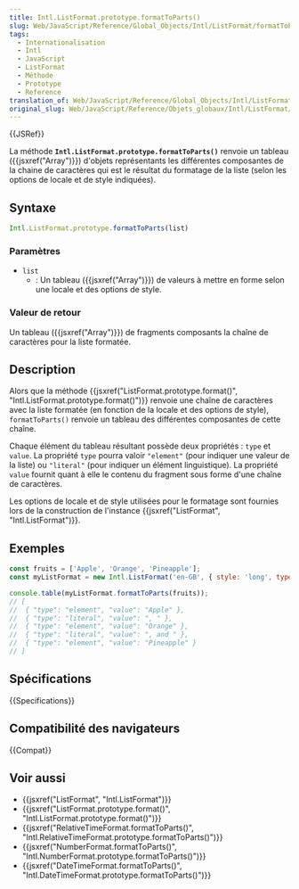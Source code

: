```yaml
---
title: Intl.ListFormat.prototype.formatToParts()
slug: Web/JavaScript/Reference/Global_Objects/Intl/ListFormat/formatToParts
tags:
  - Internationalisation
  - Intl
  - JavaScript
  - ListFormat
  - Méthode
  - Prototype
  - Reference
translation_of: Web/JavaScript/Reference/Global_Objects/Intl/ListFormat/formatToParts
original_slug: Web/JavaScript/Reference/Objets_globaux/Intl/ListFormat/formatToParts
---
```


{{JSRef}}

La méthode **`Intl.ListFormat.prototype.formatToParts()`** renvoie un tableau ({{jsxref("Array")}}) d'objets représentants les différentes composantes de la chaine de caractères qui est le résultat du formatage de la liste (selon les options de locale et de style indiquées).

## Syntaxe

```js
Intl.ListFormat.prototype.formatToParts(list)
```

### Paramètres

- `list`
  - : Un tableau ({{jsxref("Array")}}) de valeurs à mettre en forme selon une locale et des options de style.

### Valeur de retour

Un tableau ({{jsxref("Array")}}) de fragments composants la chaîne de caractères pour la liste formatée.

## Description

Alors que la méthode {{jsxref("ListFormat.prototype.format()", "Intl.ListFormat.prototype.format()")}} renvoie une chaîne de caractères avec la liste formatée (en fonction de la locale et des options de style), `formatToParts()` renvoie un tableau des différentes composantes de cette chaîne.

Chaque élément du tableau résultant possède deux propriétés : `type` et `value`. La propriété `type` pourra valoir `"element"` (pour indiquer une valeur de la liste) ou `"literal"` (pour indiquer un élément linguistique). La propriété `value` fournit quant à elle le contenu du fragment sous forme d'une chaîne de caractères.

Les options de locale et de style utilisées pour le formatage sont fournies lors de la construction de l'instance {{jsxref("ListFormat", "Intl.ListFormat")}}.

## Exemples

```js
const fruits = ['Apple', 'Orange', 'Pineapple'];
const myListFormat = new Intl.ListFormat('en-GB', { style: 'long', type: 'conjunction' });

console.table(myListFormat.formatToParts(fruits));
// [
//  { "type": "element", "value": "Apple" },
//  { "type": "literal", "value": ", " },
//  { "type": "element", "value": "Orange" },
//  { "type": "literal", "value": ", and " },
//  { "type": "element", "value": "Pineapple" }
// ]
```

## Spécifications

{{Specifications}}

## Compatibilité des navigateurs

{{Compat}}

## Voir aussi

- {{jsxref("ListFormat", "Intl.ListFormat")}}
- {{jsxref("ListFormat.prototype.format()", "Intl.ListFormat.prototype.format()")}}
- {{jsxref("RelativeTimeFormat.formatToParts()", "Intl.RelativeTimeFormat.prototype.formatToParts()")}}
- {{jsxref("NumberFormat.formatToParts()", "Intl.NumberFormat.prototype.formatToParts()")}}
- {{jsxref("DateTimeFormat.formatToParts()", "Intl.DateTimeFormat.prototype.formatToParts()")}}
